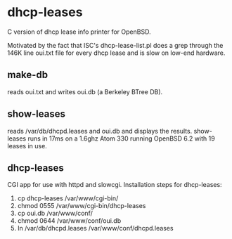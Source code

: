 # dhcp-leases

C version of dhcp lease info printer for OpenBSD.  

Motivated by the fact that ISC's dhcp-lease-list.pl does a grep through the 146K line oui.txt file for every dhcp lease and is slow on low-end hardware.

## make-db 
reads oui.txt and writes oui.db (a Berkeley BTree DB).

## show-leases 
reads /var/db/dhcpd.leases and oui.db and displays the results.  show-leases runs in 17ms on a 1.6ghz Atom 330 running OpenBSD 6.2 with 19 leases in use.

## dhcp-leases
CGI app for use with httpd and slowcgi.  Installation steps for dhcp-leases:
1. cp dhcp-leases /var/www/cgi-bin/
2. chmod 0555 /var/www/cgi-bin/dhcp-leases
3. cp oui.db /var/www/conf/
4. chmod 0644 /var/www/conf/oui.db
5. ln /var/db/dhcpd.leases /var/www/conf/dhcpd.leases
